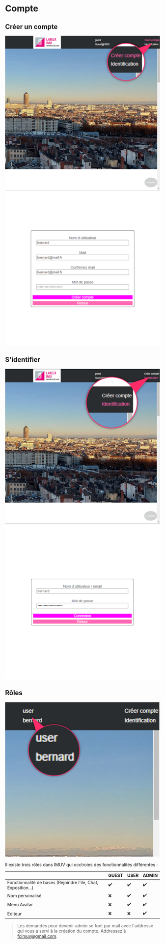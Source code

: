 # Compte

## Créer un compte

![](../../../../assets/img/doc/SignUp.png)
![](../../../../assets/img/doc/SignUp2.png)

## S'identifier

![](../../../../assets/img/doc/SignIn.png)
![](../../../../assets/img/doc/SignIn2.png)

## Rôles

![](../../../../assets/img/doc/Role.png)

Il existe trois rôles dans IMUV qui occtroies des fonctionnalités différentes :

|                                                                | GUEST | USER | ADMIN |
| -------------------------------------------------------------- | ----- | ---- | ----- |
| Fonctionnalité de bases (Rejoindre l'ile, Chat, Exposition...) | ✔️     | ✔️    | ✔️     |
| Nom personalisé                                                | ❌     | ✔️    | ✔️     |
| Menu Avatar                                                    | ❌     | ✔️    | ✔️     |
| Editeur                                                        | ❌     | ❌    | ✔️     |

> Les demandes pour devenir admin se font par mail avec l'addresse qui vous a servi à la création du compte. Addressez à fcimuv@gmail.com.
